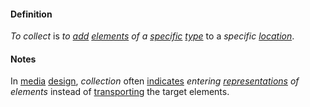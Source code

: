 #### Definition

*To collect* is *to [add](https://github.com/gcassel/Modular-Organization-Terminology/blob/master/terms/add.md) [elements](https://github.com/gcassel/Modular-Organization-Terminology/blob/master/terms/element.md) of a [specific](https://github.com/gcassel/Modular-Organization-Terminology/blob/master/terms/specific.md) [type](https://github.com/gcassel/Modular-Organization-Terminology/blob/master/terms/type.md)* to a *specific [location](https://github.com/gcassel/Modular-Organization-Terminology/blob/master/terms/locate.md)*.

#### Notes

In [media](https://github.com/gcassel/Modular-Organization-Terminology/blob/master/terms/media.md) [design](https://github.com/gcassel/Modular-Organization-Terminology/blob/master/terms/design.md), *collection* often [indicates](https://github.com/gcassel/Modular-Organization-Terminology/blob/master/terms/indicate.md) *entering [representations](https://github.com/gcassel/Modular-Organization-Terminology/blob/master/terms/represent.md) of elements* instead of [transporting](https://github.com/gcassel/Modular-Organization-Terminology/blob/master/terms/transport.md) the target elements.

